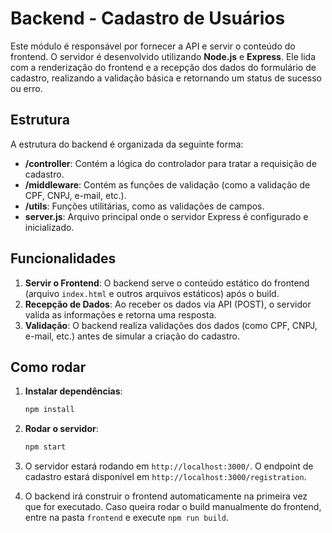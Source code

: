 # Backend - Cadastro de Usuários

Este módulo é responsável por fornecer a API e servir o conteúdo do frontend. O servidor é desenvolvido utilizando **Node.js** e **Express**. Ele lida com a renderização do frontend e a recepção dos dados do formulário de cadastro, realizando a validação básica e retornando um status de sucesso ou erro.

## Estrutura

A estrutura do backend é organizada da seguinte forma:

- **/controller**: Contém a lógica do controlador para tratar a requisição de cadastro.
- **/middleware**: Contém as funções de validação (como a validação de CPF, CNPJ, e-mail, etc.).
- **/utils**: Funções utilitárias, como as validações de campos.
- **server.js**: Arquivo principal onde o servidor Express é configurado e inicializado.

## Funcionalidades

1. **Servir o Frontend**: O backend serve o conteúdo estático do frontend (arquivo `index.html` e outros arquivos estáticos) após o build.
2. **Recepção de Dados**: Ao receber os dados via API (POST), o servidor valida as informações e retorna uma resposta.
3. **Validação**: O backend realiza validações dos dados (como CPF, CNPJ, e-mail, etc.) antes de simular a criação do cadastro.

## Como rodar

1. **Instalar dependências**:

   ```bash
   npm install
   ```

2. **Rodar o servidor**:

   ```bash
   npm start
   ```

3. O servidor estará rodando em `http://localhost:3000/`. O endpoint de cadastro estará disponível em `http://localhost:3000/registration`.

4. O backend irá construir o frontend automaticamente na primeira vez que for executado. Caso queira rodar o build manualmente do frontend, entre na pasta `frontend` e execute `npm run build`.
